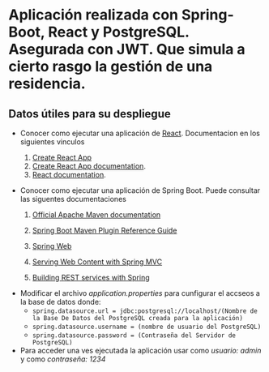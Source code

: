 # Aplicación realizada con Spring-Boot, React y PostgreSQL. Asegurada con JWT. Que simula a cierto rasgo la gestión de una residencia.

## Datos útiles para su despliegue

* Conocer como ejecutar una aplicación de [React](https://github.com/facebook/create-react-app).
Documentacion en los siguientes vinculos
  1.  [Create React App](https://facebook.github.io/create-react-app/docs/deployment) 
  2. [Create React App documentation](https://facebook.github.io/create-react-app/docs/getting-started).
  3. [React documentation](https://reactjs.org/).

* Conocer como ejecutar una aplicación de Spring Boot. Puede consultar las siguentes documentaciones 

    1. [Official Apache Maven documentation](https://maven.apache.org/guides/index.html)
    2. [Spring Boot Maven Plugin Reference Guide](https://docs.spring.io/spring-boot/docs/2.3.4.RELEASE/maven-plugin/reference/html/)

    3. [Spring Web](https://docs.spring.io/spring-boot/docs/2.3.4.RELEASE/reference/htmlsingle/#boot-features-developing-web-applications)
    
    4. [Serving Web Content with Spring MVC](https://spring.io/guides/gs/serving-web-content/)
    5. [Building REST services with Spring](https://spring.io/guides/tutorials/bookmarks/)
- Modificar el archivo _application.properties_ para cunfigurar el accseos a la base de datos donde:
  - `spring.datasource.url = jdbc:postgresql://localhost/(Nombre de la Base De Datos del PostgreSQL creada para la aplicación)`
  - `spring.datasource.username = (nombre de usuario del PostgreSQL)`
  - `spring.datasource.password = (Contraseña del Servidor de PostgreSQL)`
- Para acceder una ves ejecutada la aplicación usar como _usuario: admin_ y como _contraseña: 1234_

